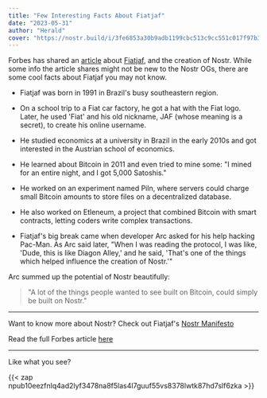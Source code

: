 ```yaml
---
title: "Few Interesting Facts About Fiatjaf"
date: "2023-05-31"
author: "Herald"
cover: "https://nostr.build/i/3fe6853a30b9adb1199cbc513c9cc551c017f97b33ce6fc500a169c7a1f37a5e.jpg"
---
```


Forbes has shared an [article](https://www.forbes.com/sites/digital-assets/2023/05/30/bitcoin-social-network-nostr-creator-fiatjaf-/) about [Fiatjaf](https://snort.social/p/npub180cvv07tjdrrgpa0j7j7tmnyl2yr6yr7l8j4s3evf6u64th6gkwsyjh6w6), and the creation of Nostr. While some info the article shares might not be new to the Nostr OGs, there are some cool facts about Fiatjaf you may not know.

* Fiatjaf was born in 1991 in Brazil's busy southeastern region.

* On a school trip to a Fiat car factory, he got a hat with the Fiat logo. Later, he used 'Fiat' and his old nickname, JAF (whose meaning is a secret), to create his online username.

* He studied economics at a university in Brazil in the early 2010s and got interested in the Austrian school of economics.

* He learned about Bitcoin in 2011 and even tried to mine some: "I mined for an entire night, and I got 5,000 Satoshis."

* He worked on an experiment named Piln, where servers could charge small Bitcoin amounts to store files on a decentralized database.

* He also worked on Etleneum, a project that combined Bitcoin with smart contracts, letting coders write complex transactions.

* Fiatjaf's big break came when developer Arc asked for his help hacking Pac-Man. As Arc said later, "When I was reading the protocol, I was like, 'Dude, this is like Diagon Alley,' and he said, 'That's one of the things which helped influence the creation of Nostr.'"

Arc summed up the potential of Nostr beautifully:

> "A lot of the things people wanted to see built on Bitcoin, could simply be built on Nostr."

***

Want to know more about Nostr? Check out Fiatjaf's [Nostr Manifesto](https://fiatjaf.com/nostr.html)

Read the full Forbes article [here](https://www.forbes.com/sites/digital-assets/2023/05/30/bitcoin-social-network-nostr-creator-fiatjaf-/)

***

Like what you see?

{{< zap npub10eezfnlq4ad2lyf3478na8f5las4l7guuf55vs8378lwtk87hd7slf6zka >}}


